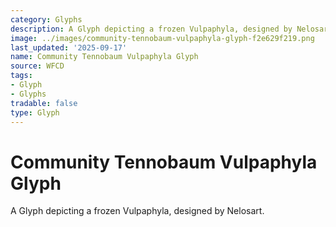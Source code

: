 ```yaml
---
category: Glyphs
description: A Glyph depicting a frozen Vulpaphyla, designed by Nelosart.
image: ../images/community-tennobaum-vulpaphyla-glyph-f2e629f219.png
last_updated: '2025-09-17'
name: Community Tennobaum Vulpaphyla Glyph
source: WFCD
tags:
- Glyph
- Glyphs
tradable: false
type: Glyph
---
```


# Community Tennobaum Vulpaphyla Glyph

A Glyph depicting a frozen Vulpaphyla, designed by Nelosart.

